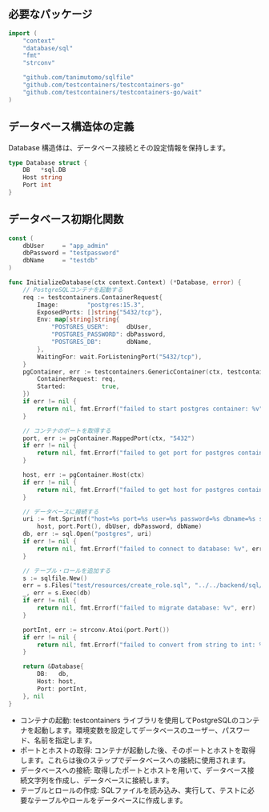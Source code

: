 
## 必要なパッケージ

```go
import (
	"context"
	"database/sql"
	"fmt"
	"strconv"

	"github.com/tanimutomo/sqlfile"
	"github.com/testcontainers/testcontainers-go"
	"github.com/testcontainers/testcontainers-go/wait"
)
```

## データベース構造体の定義
Database 構造体は、データベース接続とその設定情報を保持します。

```go
type Database struct {
	DB   *sql.DB
	Host string
	Port int
}
```

## データベース初期化関数

```go
const (
	dbUser     = "app_admin"
	dbPassword = "testpassword"
	dbName     = "testdb"
)

func InitializeDatabase(ctx context.Context) (*Database, error) {
	// PostgreSQLコンテナを起動する
	req := testcontainers.ContainerRequest{
		Image:        "postgres:15.3",
		ExposedPorts: []string{"5432/tcp"},
		Env: map[string]string{
			"POSTGRES_USER":     dbUser,
			"POSTGRES_PASSWORD": dbPassword,
			"POSTGRES_DB":       dbName,
		},
		WaitingFor: wait.ForListeningPort("5432/tcp"),
	}
	pgContainer, err := testcontainers.GenericContainer(ctx, testcontainers.GenericContainerRequest{
		ContainerRequest: req,
		Started:          true,
	})
	if err != nil {
		return nil, fmt.Errorf("failed to start postgres container: %v", err)
	}

	// コンテナのポートを取得する
	port, err := pgContainer.MappedPort(ctx, "5432")
	if err != nil {
		return nil, fmt.Errorf("failed to get port for postgres container: %v", err)
	}

	host, err := pgContainer.Host(ctx)
	if err != nil {
		return nil, fmt.Errorf("failed to get host for postgres container: %v", err)
	}

	// データベースに接続する
	uri := fmt.Sprintf("host=%s port=%s user=%s password=%s dbname=%s sslmode=disable",
		host, port.Port(), dbUser, dbPassword, dbName)
	db, err := sql.Open("postgres", uri)
	if err != nil {
		return nil, fmt.Errorf("failed to connect to database: %v", err)
	}

	// テーブル・ロールを追加する
	s := sqlfile.New()
	err = s.Files("test/resources/create_role.sql", "../../backend/sql/schema.sql")
	_, err = s.Exec(db)
	if err != nil {
		return nil, fmt.Errorf("failed to migrate database: %v", err)
	}

	portInt, err := strconv.Atoi(port.Port())
	if err != nil {
		return nil, fmt.Errorf("failed to convert from string to int: %v", err)
	}

	return &Database{
		DB:   db,
		Host: host,
		Port: portInt,
	}, nil
}
```

- コンテナの起動: testcontainers ライブラリを使用してPostgreSQLのコンテナを起動します。環境変数を設定してデータベースのユーザー、パスワード、名前を指定します。
- ポートとホストの取得: コンテナが起動した後、そのポートとホストを取得します。これらは後のステップでデータベースへの接続に使用されます。
- データベースへの接続: 取得したポートとホストを用いて、データベース接続文字列を作成し、データベースに接続します。
- テーブルとロールの作成: SQLファイルを読み込み、実行して、テストに必要なテーブルやロールをデータベースに作成します。
